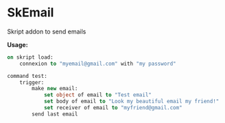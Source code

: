 # SkEmail
Skript addon to send emails

**Usage:**
```vb
on skript load:
	connexion to "myemail@gmail.com" with "my password"

command test:
	trigger:
		make new email:
			set object of email to "Test email"
			set body of email to "Look my beautiful email my friend!"
			set receiver of email to "myfriend@gmail.com"
		send last email
```
